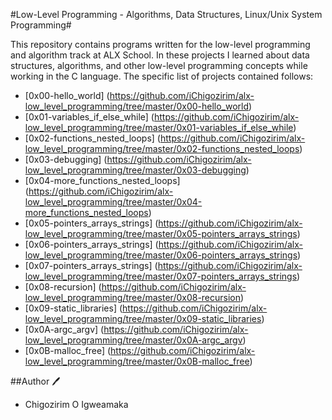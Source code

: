 #Low-Level Programming - Algorithms, Data Structures, Linux/Unix System Programming#

This repository contains programs written for the low-level programming and algorithm track at ALX School. In these projects I learned about data structures, algorithms, and other low-level programming concepts while working in the C language. The specific list of projects contained follows:
- [0x00-hello_world] (https://github.com/iChigozirim/alx-low_level_programming/tree/master/0x00-hello_world)
- [0x01-variables_if_else_while] (https://github.com/iChigozirim/alx-low_level_programming/tree/master/0x01-variables_if_else_while)
- [0x02-functions_nested_loops] (https://github.com/iChigozirim/alx-low_level_programming/tree/master/0x02-functions_nested_loops)
- [0x03-debugging] (https://github.com/iChigozirim/alx-low_level_programming/tree/master/0x03-debugging)
- [0x04-more_functions_nested_loops] (https://github.com/iChigozirim/alx-low_level_programming/tree/master/0x04-more_functions_nested_loops)
- [0x05-pointers_arrays_strings] (https://github.com/iChigozirim/alx-low_level_programming/tree/master/0x05-pointers_arrays_strings)
- [0x06-pointers_arrays_strings] (https://github.com/iChigozirim/alx-low_level_programming/tree/master/0x06-pointers_arrays_strings)
- [0x07-pointers_arrays_strings] (https://github.com/iChigozirim/alx-low_level_programming/tree/master/0x07-pointers_arrays_strings)
- [0x08-recursion] (https://github.com/iChigozirim/alx-low_level_programming/tree/master/0x08-recursion)
- [0x09-static_libraries] (https://github.com/iChigozirim/alx-low_level_programming/tree/master/0x09-static_libraries)
- [0x0A-argc_argv] (https://github.com/iChigozirim/alx-low_level_programming/tree/master/0x0A-argc_argv)
- [0x0B-malloc_free] (https://github.com/iChigozirim/alx-low_level_programming/tree/master/0x0B-malloc_free)

##Author 🖊
- Chigozirim O Igweamaka
